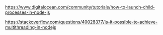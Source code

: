 https://www.digitalocean.com/community/tutorials/how-to-launch-child-processes-in-node-js

https://stackoverflow.com/questions/40028377/is-it-possible-to-achieve-multithreading-in-nodejs
